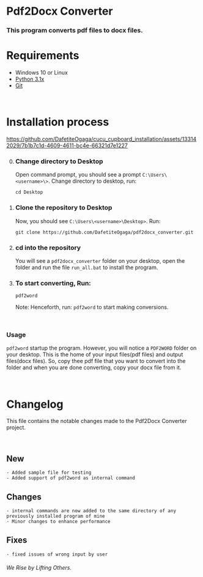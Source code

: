 # Pdf2Docx Converter

### This program converts pdf files to docx files.

# Requirements
- Windows 10 or Linux
- [Python 3.1x](https://github.com/DafetiteOgaga/py_and_git_installations_for_win)
- [Git](https://github.com/DafetiteOgaga/py_and_git_installations_for_win)

<br>

# Installation process

https://github.com/DafetiteOgaga/cucu_cupboard_installation/assets/133142029/7b1b7c1d-4609-4611-bc4e-66321d7e1227

0. ### **Change directory to Desktop**
   Open command prompt, you should see a prompt `C:\Users\<username>\>`. Change directory to desktop, run: 
   ```command prompt
   cd Desktop 
   ```

1. ### **Clone the repository to Desktop**
   Now, you should see `C:\Users\<username>\Desktop>`. Run:
   ```command prompt
   git clone https://github.com/DafetiteOgaga/pdf2docx_converter.git
   ```

2. ### **cd into the repository**
   You will see a `pdf2docx_converter` folder on your desktop, open the folder and run the file `run_all.bat` to install the program.
   
3. ### **To start converting, Run:**
   ```command prompt
   pdf2word
   ```
   
   Note: Henceforth, run: `pdf2word` to start making conversions.

<br>

### Usage

`pdf2word` startup the program. However, you will notice a `PDF2WORD` folder on your desktop. This is the home of your input files(pdf files) and output files(docx files).
So, copy thee pdf file that you want to convert into the folder and when you are done converting, copy your docx file from it.

<br>

# Changelog
This file contains the notable changes made to the Pdf2Docx Converter project.

<br>

## New
	- Added sample file for testing
	- Added support of pdf2word as internal command

## Changes
	- internal commands are now added to the same directory of any previously installed program of mine
	- Minor changes to enhance performance


## Fixes
	- fixed issues of wrong input by user




###### We Rise by Lifting Others.

